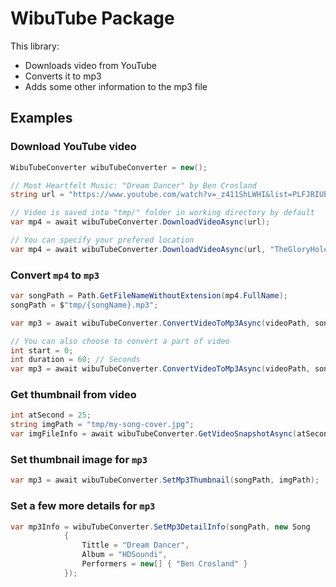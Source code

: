 # WibuTube Package

This library:

- Downloads video from YouTube
- Converts it to mp3
- Adds some other information to the mp3 file

## Examples

### Download YouTube video

```c#
WibuTubeConverter wibuTubeConverter = new();

// Most Heartfelt Music: "Dream Dancer" by Ben Crosland
string url = "https://www.youtube.com/watch?v=_z411ShLWHI&list=PLFJRIUbt-ELjQZqVbzvCGerxXgjGp_Ww5&index=12";

// Video is saved into "tmp/" folder in working directory by default
var mp4 = await wibuTubeConverter.DownloadVideoAsync(url);

// You can specify your prefered location
var mp4 = await wibuTubeConverter.DownloadVideoAsync(url, "TheGloryHole/");
```

### Convert `mp4` to `mp3`

```c#
var songPath = Path.GetFileNameWithoutExtension(mp4.FullName);
songPath = $"tmp/{songName}.mp3";

var mp3 = await wibuTubeConverter.ConvertVideoToMp3Async(videoPath, songPath);

// You can also choose to convert a part of video
int start = 0;
int duration = 60; // Seconds
var mp3 = await wibuTubeConverter.ConvertVideoToMp3Async(videoPath, songPath, start, duration);
```

### Get thumbnail from video

```c#
int atSecond = 25;
string imgPath = "tmp/my-song-cover.jpg";
var imgFileInfo = await wibuTubeConverter.GetVideoSnapshotAsync(atSecond, mp4.FullName, imgPath);
```

### Set thumbnail image for `mp3`

```c#
var mp3 = await wibuTubeConverter.SetMp3Thumbnail(songPath, imgPath);
```

### Set a few more details for `mp3`

```c#
var mp3Info = wibuTubeConverter.SetMp3DetailInfo(songPath, new Song
            {
                Tittle = "Dream Dancer",
                Album = "HDSoundi",
                Performers = new[] { "Ben Crosland" }
            });
```

